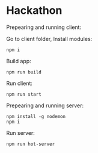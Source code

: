 # Hackathon

Prepearing and running client:

Go to client folder,
Install modules:

```
npm i 
```

Build app:

```
npm run build 
```

Run client:

```
npm run start
```

Prepearing and running server:

``` 
npm install -g nodemon
npm i
```

Run server:
```
npm run hot-server 
```
